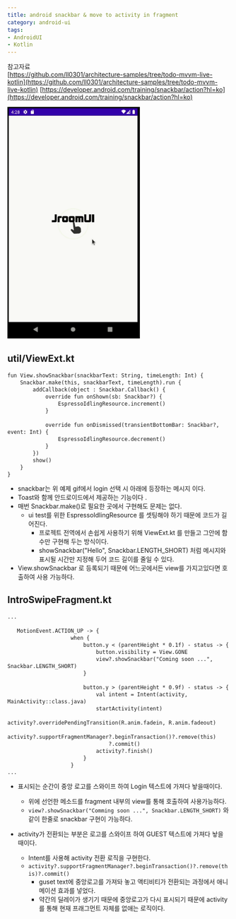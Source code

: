 ```yaml
---
title: android snackbar & move to activity in fragment
category: android-ui
tags:
- AndroidUI
- Kotlin
---
```


참고자료   
[https://github.com/ll0301/architecture-samples/tree/todo-mvvm-live-kotlin](https://github.com/ll0301/architecture-samples/tree/todo-mvvm-live-kotlin)
[https://developer.android.com/training/snackbar/action?hl=ko](https://developer.android.com/training/snackbar/action?hl=ko)

<p float="center">
  <img src="/assets/images/gif/2020-10-2216-28.gif" width="300" />
</p>

## util/ViewExt.kt
```
fun View.showSnackbar(snackbarText: String, timeLength: Int) {
    Snackbar.make(this, snackbarText, timeLength).run {
        addCallback(object : Snackbar.Callback() {
            override fun onShown(sb: Snackbar?) {
                EspressoIdlingResource.increment()
            }
    
            override fun onDismissed(transientBottomBar: Snackbar?, event: Int) {
                EspressoIdlingResource.decrement()
            }
        })
        show()
    }
}
```
* snackbar는 위 예제 gif에서 login 선택 시 아래에 등장하는 메시지 이다.   
* Toast와 함께 안드로이드에서 제공하는 기능이다 .   
* 매번 Snackbar.make()로 필요한 곳에서 구현해도 문제는 없다.   
	* ui test를 위한 EspressoIdlingResource 를 셋팅해야 하기 때문에 코드가 길어진다.
		* 프로젝트 전역에서 손쉽게 사용하기 위해 ViewExt.kt 를 만들고 그안에 함수만 구현해 두는 방식이다.   
		* showSnackbar("Hello", Snackbar.LENGTH_SHORT) 처럼 메시지와 표시될 시간만 지정해 두어 코드 길이를 줄일 수 있다.   
* View.showSnackbar 로 등록되기 때문에 어느곳에서든 view를 가지고있다면 호출하여 사용 가능하다.   
## IntroSwipeFragment.kt 
```
...

   MotionEvent.ACTION_UP -> {
                    when {
                        button.y < (parentHeight * 0.1f) - status -> {
                            button.visibility = View.GONE
                            view?.showSnackbar("Coming soon ...", Snackbar.LENGTH_SHORT)
                        }
            
                        button.y > (parentHeight * 0.9f) - status -> {
                            val intent = Intent(activity, MainActivity::class.java)
                            startActivity(intent)
                            activity?.overridePendingTransition(R.anim.fadein, R.anim.fadeout)
                            activity?.supportFragmentManager?.beginTransaction()?.remove(this)
                                ?.commit()
                            activity?.finish()
                        }
                    }
...
```

* 표시되는 순간이 중앙 로고를 스와이프 하여 Login 텍스트에 가져다 놯을때이다.   
	* 위에 선언한 메소드를 fragment 내부의 view를 통해 호출하여 사용가능하다.   
	* `view?.showSnackbar("Comming soon ...", Snackbar.LENGTH_SHORT)` 와 같이 한줄로 snackbar 구현이 가능하다.   

* activity가 전환되는 부분은 로고를 스와이프 하여 GUEST 텍스트에 가져다 놯을 때이다.   
	* Intent를 사용해 activity 전환 로직을 구현한다.   
	* `activity?.supportFragmentManager?.beginTransaction()?.remove(this)?.commit()`
		* guset text에 중앙로고를 가져돠 놓고 액티비티가 전환되는 과정에서 애니메이션 효과를 넣었다.   
		* 약간의 딜레이가 생기기 때문에 중앙로고가 다시 표시되기 때문에 activity를 통해 현재 프래그먼트 자체를 없애는 로직이다.
